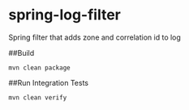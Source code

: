 # spring-log-filter
Spring filter that adds zone and correlation id to log

##Build
```
mvn clean package
```

##Run Integration Tests
```
mvn clean verify
```
